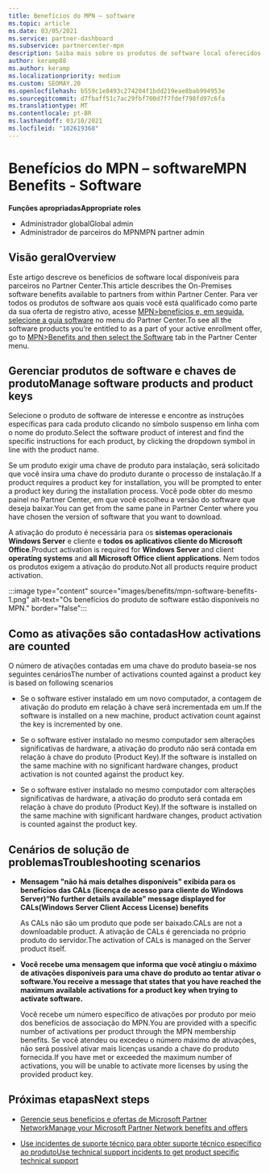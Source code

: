 ```yaml
---
title: Benefícios do MPN – software
ms.topic: article
ms.date: 03/05/2021
ms.service: partner-dashboard
ms.subservice: partnercenter-mpn
description: Saiba mais sobre os produtos de software local oferecidos como benefícios de Microsoft Partner Network (MPN)
author: keramp88
ms.author: keramp
ms.localizationpriority: medium
ms.custom: SEOMAY.20
ms.openlocfilehash: b559c1e8493c274204f1bdd219eae8bab994953e
ms.sourcegitcommit: d7fbaff51c7ac29fbf700d7f7fdef798fd97c6fa
ms.translationtype: MT
ms.contentlocale: pt-BR
ms.lasthandoff: 03/10/2021
ms.locfileid: "102619368"
---
```

# <a name="mpn-benefits---software"></a><span data-ttu-id="12424-103">Benefícios do MPN – software</span><span class="sxs-lookup"><span data-stu-id="12424-103">MPN Benefits - Software</span></span>

<span data-ttu-id="12424-104">**Funções apropriadas**</span><span class="sxs-lookup"><span data-stu-id="12424-104">**Appropriate roles**</span></span>

- <span data-ttu-id="12424-105">Administrador global</span><span class="sxs-lookup"><span data-stu-id="12424-105">Global admin</span></span>
- <span data-ttu-id="12424-106">Administrador de parceiros do MPN</span><span class="sxs-lookup"><span data-stu-id="12424-106">MPN partner admin</span></span>

## <a name="overview"></a><span data-ttu-id="12424-107">Visão geral</span><span class="sxs-lookup"><span data-stu-id="12424-107">Overview</span></span>

<span data-ttu-id="12424-108">Este artigo descreve os benefícios de software local disponíveis para parceiros no Partner Center.</span><span class="sxs-lookup"><span data-stu-id="12424-108">This article describes the On-Premises software benefits available to partners from within Partner Center.</span></span> <span data-ttu-id="12424-109">Para ver todos os produtos de software aos quais você está qualificado como parte da sua oferta de registro ativo, acesse  [MPN>benefícios e, em seguida, selecione a guia software](https://partner.microsoft.com/dashboard/mpn/membership/benefits/software) no menu do Partner Center.</span><span class="sxs-lookup"><span data-stu-id="12424-109">To see all the software products you’re entitled to as a part of your active enrollment offer, go to  [MPN>Benefits and then select the Software](https://partner.microsoft.com/dashboard/mpn/membership/benefits/software) tab in the Partner Center menu.</span></span>  

## <a name="manage-software-products-and-product-keys"></a><span data-ttu-id="12424-110">Gerenciar produtos de software e chaves de produto</span><span class="sxs-lookup"><span data-stu-id="12424-110">Manage software products and product keys</span></span>

<span data-ttu-id="12424-111">Selecione o produto de software de interesse e encontre as instruções específicas para cada produto clicando no símbolo suspenso em linha com o nome do produto.</span><span class="sxs-lookup"><span data-stu-id="12424-111">Select the software product of  interest and find the specific instructions for each product, by clicking the dropdown symbol in line with the product name.</span></span>

<span data-ttu-id="12424-112">Se um produto exigir uma chave de produto para instalação, será solicitado que você insira uma chave do produto durante o processo de instalação.</span><span class="sxs-lookup"><span data-stu-id="12424-112">If a product requires a product key for installation, you will be prompted to enter a product key during the installation process.</span></span> <span data-ttu-id="12424-113">Você pode obter do mesmo painel no Partner Center, em que você escolheu a versão do software que deseja baixar.</span><span class="sxs-lookup"><span data-stu-id="12424-113">You can get from the same pane in Partner Center where you have chosen the version of software that you want to download.</span></span>

<span data-ttu-id="12424-114">A ativação do produto é necessária para os **sistemas operacionais** **Windows Server** e cliente e **todos os aplicativos cliente do Microsoft Office**.</span><span class="sxs-lookup"><span data-stu-id="12424-114">Product activation is required for **Windows Server** and client **operating systems** and **all Microsoft Office client applications**.</span></span> <span data-ttu-id="12424-115">Nem todos os produtos exigem a ativação do produto.</span><span class="sxs-lookup"><span data-stu-id="12424-115">Not all products require product activation.</span></span>

:::image type="content" source="images/benefits/mpn-software-benefits-1.png" alt-text="Os benefícios do produto de software estão disponíveis no MPN." border="false":::

## <a name="how-activations-are-counted"></a><span data-ttu-id="12424-117">Como as ativações são contadas</span><span class="sxs-lookup"><span data-stu-id="12424-117">How activations are counted</span></span>

<span data-ttu-id="12424-118">O número de ativações contadas em uma chave do produto baseia-se nos seguintes cenários</span><span class="sxs-lookup"><span data-stu-id="12424-118">The number of activations counted against a product key is based on following scenarios</span></span>

- <span data-ttu-id="12424-119">Se o software estiver instalado em um novo computador, a contagem de ativação do produto em relação à chave será incrementada em um.</span><span class="sxs-lookup"><span data-stu-id="12424-119">If the software is installed on a new machine, product activation count against the key is incremented by one.</span></span>
 
- <span data-ttu-id="12424-120">Se o software estiver instalado no mesmo computador sem alterações significativas de hardware, a ativação do produto não será contada em relação à chave do produto (Product Key).</span><span class="sxs-lookup"><span data-stu-id="12424-120">If the software is installed on the same machine with no significant hardware changes, product activation is not counted against the product key.</span></span>

- <span data-ttu-id="12424-121">Se o software estiver instalado no mesmo computador com alterações significativas de hardware, a ativação do produto será contada em relação à chave do produto (Product Key).</span><span class="sxs-lookup"><span data-stu-id="12424-121">If the software is installed on the same machine with significant hardware changes, product activation is counted against the product key.</span></span>

## <a name="troubleshooting-scenarios"></a><span data-ttu-id="12424-122">Cenários de solução de problemas</span><span class="sxs-lookup"><span data-stu-id="12424-122">Troubleshooting scenarios</span></span>

- <span data-ttu-id="12424-123">**Mensagem "não há mais detalhes disponíveis" exibida para os benefícios das CALs (licença de acesso para cliente do Windows Server)**</span><span class="sxs-lookup"><span data-stu-id="12424-123">**“No further details available” message displayed for CALs(Windows Server Client Access License) benefits**</span></span>

    <span data-ttu-id="12424-124">As CALs não são um produto que pode ser baixado.</span><span class="sxs-lookup"><span data-stu-id="12424-124">CALs are not a downloadable product.</span></span> <span data-ttu-id="12424-125">A ativação de CALs é gerenciada no próprio produto do servidor.</span><span class="sxs-lookup"><span data-stu-id="12424-125">The activation of CALs is managed on the Server product itself.</span></span>

- <span data-ttu-id="12424-126">**Você recebe uma mensagem que informa que você atingiu o máximo de ativações disponíveis para uma chave do produto ao tentar ativar o software.**</span><span class="sxs-lookup"><span data-stu-id="12424-126">**You receive a message that states that you have reached the maximum available activations for a product key when trying to activate software.**</span></span>

    <span data-ttu-id="12424-127">Você recebe um número específico de ativações por produto por meio dos benefícios de associação do MPN.</span><span class="sxs-lookup"><span data-stu-id="12424-127">You are provided with a specific number of activations per product through the MPN membership benefits.</span></span> <span data-ttu-id="12424-128">Se você atendeu ou excedeu o número máximo de ativações, não será possível ativar mais licenças usando a chave do produto fornecida.</span><span class="sxs-lookup"><span data-stu-id="12424-128">If you have met or exceeded the maximum number of activations, you will be unable to activate more licenses by using the provided product key.</span></span>


 ## <a name="next-steps"></a><span data-ttu-id="12424-129">Próximas etapas</span><span class="sxs-lookup"><span data-stu-id="12424-129">Next steps</span></span>

- [<span data-ttu-id="12424-130">Gerencie seus benefícios e ofertas de Microsoft Partner Network</span><span class="sxs-lookup"><span data-stu-id="12424-130">Manage your Microsoft Partner Network benefits and offers</span></span>](manage-your-partner-network-benefits.md)

- [<span data-ttu-id="12424-131">Use incidentes de suporte técnico para obter suporte técnico específico ao produto</span><span class="sxs-lookup"><span data-stu-id="12424-131">Use technical support incidents to get product specific technical support</span></span>](mpn-benefits-technical-support.md)



